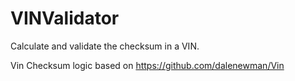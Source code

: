# VINValidator
Calculate and validate the checksum in a VIN.

Vin Checksum logic based on https://github.com/dalenewman/Vin
